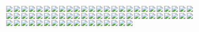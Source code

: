 ![](https://gitlab.com/ntrungcn/864/-/raw/master/05.jpg)
![](https://gitlab.com/ntrungcn/864/-/raw/master/06.jpg)
![](https://gitlab.com/ntrungcn/864/-/raw/master/07.jpg)
![](https://gitlab.com/ntrungcn/864/-/raw/master/08.jpg)
![](https://gitlab.com/ntrungcn/864/-/raw/master/09.jpg)
![](https://gitlab.com/ntrungcn/864/-/raw/master/10.jpg)
![](https://gitlab.com/ntrungcn/864/-/raw/master/11.jpg)
![](https://gitlab.com/ntrungcn/864/-/raw/master/12.jpg)
![](https://gitlab.com/ntrungcn/864/-/raw/master/13.jpg)
![](https://gitlab.com/ntrungcn/864/-/raw/master/14.jpg)
![](https://gitlab.com/ntrungcn/864/-/raw/master/15.jpg)
![](https://gitlab.com/ntrungcn/864/-/raw/master/16.jpg)
![](https://gitlab.com/ntrungcn/864/-/raw/master/17.jpg)
![](https://gitlab.com/ntrungcn/864/-/raw/master/18.jpg)
![](https://gitlab.com/ntrungcn/864/-/raw/master/19.jpg)
![](https://gitlab.com/ntrungcn/864/-/raw/master/20.jpg)
![](https://gitlab.com/ntrungcn/864/-/raw/master/21.jpg)
![](https://gitlab.com/ntrungcn/864/-/raw/master/22.jpg)
![](https://gitlab.com/ntrungcn/864/-/raw/master/23.jpg)
![](https://gitlab.com/ntrungcn/864/-/raw/master/24.jpg)
![](https://gitlab.com/ntrungcn/864/-/raw/master/25.jpg)
![](https://gitlab.com/ntrungcn/864/-/raw/master/26.jpg)
![](https://gitlab.com/ntrungcn/864/-/raw/master/27.jpg)
![](https://gitlab.com/ntrungcn/864/-/raw/master/28.jpg)
![](https://gitlab.com/ntrungcn/864/-/raw/master/29.jpg)
![](https://gitlab.com/ntrungcn/864/-/raw/master/30.jpg)
![](https://gitlab.com/ntrungcn/864/-/raw/master/31.jpg)
![](https://gitlab.com/ntrungcn/864/-/raw/master/32.jpg)
![](https://gitlab.com/ntrungcn/864/-/raw/master/33.jpg)
![](https://gitlab.com/ntrungcn/864/-/raw/master/34.jpg)
![](https://gitlab.com/ntrungcn/864/-/raw/master/35.jpg)
![](https://gitlab.com/ntrungcn/864/-/raw/master/36.jpg)
![](https://gitlab.com/ntrungcn/864/-/raw/master/37.jpg)
![](https://gitlab.com/ntrungcn/864/-/raw/master/38.jpg)
![](https://gitlab.com/ntrungcn/864/-/raw/master/39.jpg)
![](https://gitlab.com/ntrungcn/864/-/raw/master/40.jpg)
![](https://gitlab.com/ntrungcn/864/-/raw/master/41.jpg)
![](https://gitlab.com/ntrungcn/864/-/raw/master/42.jpg)
![](https://gitlab.com/ntrungcn/864/-/raw/master/43.jpg)
![](https://gitlab.com/ntrungcn/864/-/raw/master/44.jpg)
![](https://gitlab.com/ntrungcn/864/-/raw/master/45.jpg)
![](https://gitlab.com/ntrungcn/864/-/raw/master/46.jpg)
![](https://gitlab.com/ntrungcn/864/-/raw/master/47.jpg)
![](https://gitlab.com/ntrungcn/864/-/raw/master/48.jpg)
![](https://gitlab.com/ntrungcn/864/-/raw/master/49.jpg)
![](https://gitlab.com/ntrungcn/864/-/raw/master/50.jpg)
![](https://gitlab.com/ntrungcn/864/-/raw/master/51.jpg)
![](https://gitlab.com/ntrungcn/864/-/raw/master/52.jpg)
![](https://gitlab.com/ntrungcn/864/-/raw/master/53.jpg)
![](https://gitlab.com/ntrungcn/864/-/raw/master/54.jpg)
![](https://gitlab.com/ntrungcn/864/-/raw/master/55.jpg)
![](https://gitlab.com/ntrungcn/864/-/raw/master/56.jpg)
![](https://gitlab.com/ntrungcn/864/-/raw/master/57.jpg)
![](https://gitlab.com/ntrungcn/864/-/raw/master/58.jpg)
![](https://gitlab.com/ntrungcn/864/-/raw/master/59.jpg)
![](https://gitlab.com/ntrungcn/864/-/raw/master/60.jpg)
![](https://gitlab.com/ntrungcn/864/-/raw/master/61.jpg)
![](https://gitlab.com/ntrungcn/864/-/raw/master/62.jpg)
![](https://gitlab.com/ntrungcn/864/-/raw/master/63.jpg)
![](https://gitlab.com/ntrungcn/864/-/raw/master/64.jpg)
![](https://gitlab.com/ntrungcn/864/-/raw/master/65.jpg)
![](https://gitlab.com/ntrungcn/864/-/raw/master/66.jpg)
![](https://gitlab.com/ntrungcn/864/-/raw/master/67.jpg)
![](https://gitlab.com/ntrungcn/864/-/raw/master/01.jpg)
![](https://gitlab.com/ntrungcn/864/-/raw/master/02.jpg)
![](https://gitlab.com/ntrungcn/864/-/raw/master/03.jpg)
![](https://gitlab.com/ntrungcn/864/-/raw/master/04.jpg)
